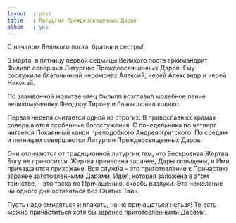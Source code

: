 ```yaml
---
layout  : post
title   : Литургия Преждеосвященных Даров
album   : yes
---
```


С началом Великого поста, братья и сестры!

6 марта, в пятницу первой седмицы Великого поста архимандрит Филипп совершил Литургию Преждеосвященных Даров. Ему сослужили благочинный иеромонах Алексий, иерей Александр и иерей Николай.

По заамвонной молитве отец Филипп возглавил молебное пение великомученику Феодору Тирону и благословил коливо.

Первая неделя считается одной из строгих. В православных храмах совершаются особенные богослужения. С понедельника по четверг читается Покаянный канон преподобного Андрея Критского. По средам и пятницам совершаются Литургии Преждеосвященных Даров.

Они отличаются от традиционной литургии тем, что Бескровная Жертва Богу не приносится. Жертва принесена заранее, Дары освящены, и Ими причащаются прихожане. Вся служба – это приготовление к Причастию заранее заготовленными Дарами.
Идея, которая заложена в этом таинстве, – это тоска по Причащению, скорбь разлуки. Это нежелание ни одного дня оставаться без Святых Таин. 

Пусть надо смиряться и плакать, но не причащаться нельзя! То есть можно причаститься хотя бы заранее приготовленными Дарами.


